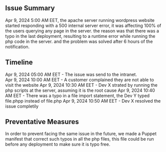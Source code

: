 ## Issue Summary
Apr 9, 2024 5:00 AM EET, the apache server running wordpress website started responding with a 500 internal server error, it was affecting 100% of the users querying any page in the server.
the reason was that there was a typo in the last deployment, resulting to a runtime error while running the php code in the server. and the problem was solved after 6 hours of the notification.

## Timeline
Apr 9, 2024 05:00 AM EET - The issue was send to the intranet.  
Apr 9, 2024 10:00 AM EET - A customer complained they are not able to visit the website
Apr 9, 2024 10:30 AM EET - Dev X strated by running the php scripts at the server, assuming it is the root cause
Apr 9, 2024 10:40 AM EET - There was a typo in a file import statement, the Dev Y typed file.phpp instead of file.php
Apr 9, 2024 10:50 AM EET - Dev X resolved the issue completily

## Preventative Measures
In order to prevent facing the same issue in the future, we made a Puppet manifest that correct such typos in all the php files, this file could be run before any deployment to make sure it is typo free.
